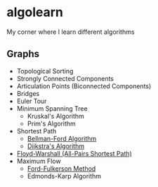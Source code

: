 # algolearn
My corner where I learn different algorithms

## Graphs
* Topological Sorting
* Strongly Connected Components
* Articulation Points (Biconnected Components)
* Bridges
* Euler Tour
* Minimum Spanning Tree
    * Kruskal's Algorithm
    * Prim's Algorithm
* Shortest Path
    * [Bellman-Ford Algorithm](/graphs/bellman_ford/)
    * [Dijkstra's Algorithm](/graphs/dijkstras/)
* [Floyd-Warshall (All-Pairs Shortest Path)](/graphs/floyd_warshall)
* Maximum Flow
    * [Ford-Fulkerson Method](/graphs/ford_fulkerson)
    * Edmonds-Karp Algorithm
